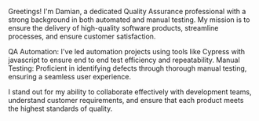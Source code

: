 Greetings! I'm Damian, a dedicated Quality Assurance professional with a strong background in both automated and manual testing. My mission is to ensure the delivery of high-quality software products, streamline processes, and ensure customer satisfaction.

QA Automation: I've led automation projects using tools like Cypress with javascript to ensure end to end test efficiency and repeatability.
Manual Testing: Proficient in identifying defects through thorough manual testing, ensuring a seamless user experience.

I stand out for my ability to collaborate effectively with development teams, understand customer requirements, and ensure that each product meets the highest standards of quality.
